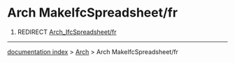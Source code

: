 # Arch MakeIfcSpreadsheet/fr
1.  REDIRECT [Arch\_IfcSpreadsheet/fr](Arch_IfcSpreadsheet/fr.md)

---
[documentation index](../README.md) > [Arch](Arch_Workbench.md) > Arch MakeIfcSpreadsheet/fr
